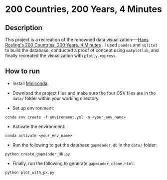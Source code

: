 # 200 Countries, 200 Years, 4 Minutes

## Description
This project is a recreation of the renowned data visualization---[Hans Rosling's 200 Countries, 200 Years, 4 Minutes](https://youtu.be/jbkSRLYSojo?si=J721nOUK5bfS5ugY) . I used `pandas` and `sqlite3` to build the database, conducted a proof of concept using `matplotlib`, and finally recreated the visualization with `plotly.express`. 


## How to run
- Install [Miniconda](https://youtu.be/jbkSRLYSojo?si=J721nOUK5bfS5ugY). 

- Download the project files and make sure the four CSV files are in the `data/` folder within your working directory.

- Set up environment:
```shell
conda env create -f environment.yml -n <your_env_name>
```

- Activate the environment: 
```shell
conda activate <your_env_name>
```

- Run the following to get the database `gapminder.db` in the `data/` folder:
```shell
python create_gapminder_db.py
```

- Finally, run the following to generate `gapminder_clone.html`:
```shell
python plot_with_px.py
```
